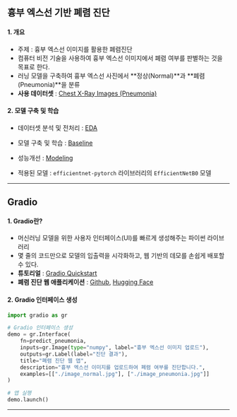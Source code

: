 
## 흉부 엑스선 기반 폐렴 진단

#### 1. 개요
- 주제 : 흉부 엑스선 이미지를 활용한 폐렴진단
- 컴퓨터 비전 기술을 사용하여 흉부 엑스선 이미지에서 폐렴 여부를 판별하는 것을 목표로 한다.
- 러닝 모델을 구축하여 흉부 엑스선 사진에서 **정상(Normal)**과 **폐렴(Pneumonia)**을 분류
- **사용 데이터셋** : [Chest X-Ray Images (Pneumonia)](https://www.kaggle.com/datasets/paultimothymooney/chest-xray-pneumonia)

#### 2. 모델 구축 및 학습
- 데이터셋 분석 및 전처리 : [EDA](https://www.kaggle.com/code/werooring/ch13-eda)
- 모델 구축 및 학습 : [Baseline](https://www.kaggle.com/code/werooring/ch13-baseline)
- 성능개선 : [Modeling](https://www.kaggle.com/code/werooring/ch13-modeling)

- 적용된 모델 : `efficientnet-pytorch` 라이브러리의 `EfficientNetB0` 모델

---

## Gradio

#### 1. Gradio란?
- 머신러닝 모델을 위한 사용자 인터페이스(UI)를 빠르게 생성해주는 파이썬 라이브러리
- 몇 줄의 코드만으로 모델의 입출력을 시각화하고, 웹 기반의 데모를 손쉽게 배포할 수 있다.
- **튜토리얼** : [Gradio Quickstart](https://www.gradio.app/guides/quickstart)
- **폐렴 진단 웹 애플리케이션** : [Github](https://github.com/hoyeondev/gradio), [Hugging Face](https://huggingface.co/spaces/hoyeondev/NewPneumonia)

#### 2. Gradio 인터페이스 생성

```python
import gradio as gr

# Gradio 인터페이스 생성
demo = gr.Interface(
    fn=predict_pneumonia,
    inputs=gr.Image(type="numpy", label="흉부 엑스선 이미지 업로드"),
    outputs=gr.Label(label="진단 결과"),
    title="폐렴 진단 웹 앱",
    description="흉부 엑스선 이미지를 업로드하여 폐렴 여부를 진단합니다.",
    examples=[["./image_normal.jpg"], ["./image_pneumonia.jpg"]]
)

# 앱 실행
demo.launch()

```




---
